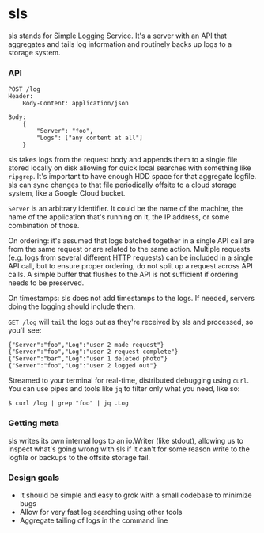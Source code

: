 # sls 

sls stands for Simple Logging Service. It's a server with an API that
aggregates and tails log information and routinely backs up logs to a storage
system.

### API

```
POST /log
Header:
	Body-Content: application/json

Body:
	{
		"Server": "foo",
		"Logs": ["any content at all"]
	}
```

sls takes logs from the request body and appends them to a single file stored
locally on disk allowing for quick local searches with something like
`ripgrep`. It's important to have enough HDD space for that aggregate logfile.
sls can sync changes to that file periodically offsite to a cloud storage
system, like a Google Cloud bucket.

`Server` is an arbitrary identifier. It could be the name of the machine, the
name of the application that's running on it, the IP address, or some
combination of those.

On ordering: it's assumed that logs batched together in a single API call are
from the same request or are related to the same action. Multiple requests
(e.g. logs from several different HTTP requests) can be included in a single
API call, but to ensure proper ordering, do not split up a request across API
calls. A simple buffer that flushes to the API is not sufficient if ordering
needs to be preserved.

On timestamps: sls does not add timestamps to the logs. If needed, servers
doing the logging should include them.

`GET /log` will `tail` the logs out as they're received by sls and processed,
so you'll see:

```
{"Server":"foo","Log":"user 2 made request"}
{"Server":"foo","Log":"user 2 request complete"}
{"Server":"bar","Log":"user 1 deleted photo"}
{"Server":"foo","Log":"user 2 logged out"}
```

Streamed to your terminal for real-time, distributed debugging using `curl`.
You can use pipes and tools like `jq` to filter only what you need, like so:

```
$ curl /log | grep "foo" | jq .Log
```

### Getting meta

sls writes its own internal logs to an io.Writer (like stdout), allowing us to
inspect what's going wrong with sls if it can't for some reason write to the
logfile or backups to the offsite storage fail.

### Design goals

* It should be simple and easy to grok with a small codebase to minimize bugs
* Allow for very fast log searching using other tools
* Aggregate tailing of logs in the command line
